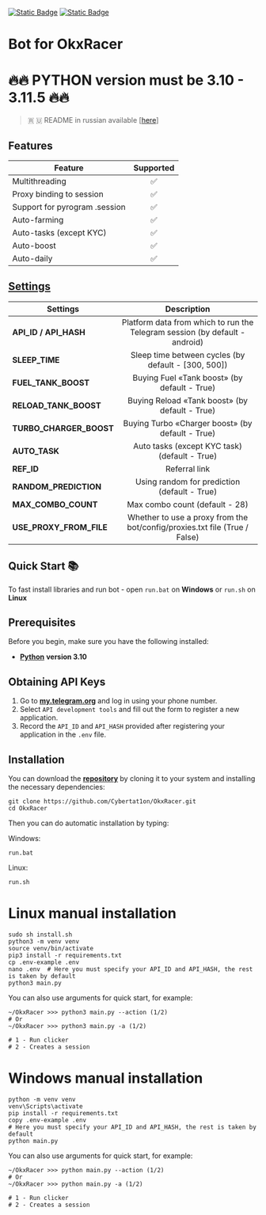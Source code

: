 [![Static Badge](https://img.shields.io/badge/Telegram-Bot%20Link-Link?style=for-the-badge&logo=Telegram&logoColor=white&logoSize=auto&color=blue)](https://t.me/OKX_official_bot/OKX_Racer?startapp=linkCode_96698625)
[![Static Badge](https://img.shields.io/badge/Telegram-Channel-Link?style=for-the-badge&logo=Telegram&logoColor=white&logoSize=auto&color=blue)](https://t.me/CyberToolz)

#  Bot for OkxRacer

# 🔥🔥 PYTHON version must be 3.10 - 3.11.5 🔥🔥

> 🇷 🇺 README in russian available [[here](https://github.com/Cybertat1on/OkxRacer/blob/main/README-RU.md)]

## Features  
| Feature                          | Supported |
|----------------------------------|:---------:|
| Multithreading                   |     ✅     |
| Proxy binding to session         |     ✅     |
| Support for  pyrogram .session   |     ✅     |
| Auto-farming                     |     ✅     |
| Auto-tasks (except KYC)          |     ✅     |
| Auto-boost                       |     ✅     |
| Auto-daily                       |     ✅     |


## [Settings](https://github.com/Cybertat1on/OkxRacer/blob/master/.env-example/)
| Settings                |                                 Description                                 |
|-------------------------|:---------------------------------------------------------------------------:|
| **API_ID / API_HASH**   | Platform data from which to run the Telegram session (by default - android) |
| **SLEEP_TIME**          |             Sleep time between cycles (by default - [300, 500])             |
| **FUEL_TANK_BOOST**     |                 Buying Fuel «Tank boost» (by default - True)                 |
| **RELOAD_TANK_BOOST**   |                Buying Reload «Tank boost» (by default - True)                |
| **TURBO_CHARGER_BOOST** |               Buying Turbo «Charger boost» (by default - True)               |
| **AUTO_TASK**           |                Auto tasks (except KYC task) (default - True)                |
| **REF_ID**              |                                Referral link                                |
| **RANDOM_PREDICTION**   |                Using random for prediction (default - True)                 |
| **MAX_COMBO_COUNT**     |                       Max combo count (default - 28)                        |
| **USE_PROXY_FROM_FILE** | Whether to use a proxy from the bot/config/proxies.txt file (True / False)  |

## Quick Start 📚

To fast install libraries and run bot - open `run.bat` on **Windows** or `run.sh` on **Linux**

## Prerequisites
Before you begin, make sure you have the following installed:
- [**Python**](https://www.python.org/downloads/release/python-3100/) **version 3.10**

## Obtaining API Keys
1. Go to [**my.telegram.org**](https://my.telegram.org/auth) and log in using your phone number.
2. Select `API development tools` and fill out the form to register a new application.
3. Record the `API_ID` and `API_HASH` provided after registering your application in the `.env` file.

## Installation
You can download the [**repository**](https://github.com/Cybertat1on/OkxRacer) by cloning it to your system and installing the necessary dependencies:
```shell
git clone https://github.com/Cybertat1on/OkxRacer.git
cd OkxRacer
```

Then you can do automatic installation by typing:

Windows:
```shell
run.bat
```

Linux:
```shell
run.sh
```

# Linux manual installation
```shell
sudo sh install.sh
python3 -m venv venv
source venv/bin/activate
pip3 install -r requirements.txt
cp .env-example .env
nano .env  # Here you must specify your API_ID and API_HASH, the rest is taken by default
python3 main.py
```

You can also use arguments for quick start, for example:
```shell
~/OkxRacer >>> python3 main.py --action (1/2)
# Or
~/OkxRacer >>> python3 main.py -a (1/2)

# 1 - Run clicker
# 2 - Creates a session
```

# Windows manual installation
```shell
python -m venv venv
venv\Scripts\activate
pip install -r requirements.txt
copy .env-example .env
# Here you must specify your API_ID and API_HASH, the rest is taken by default
python main.py
```

You can also use arguments for quick start, for example:
```shell
~/OkxRacer >>> python main.py --action (1/2)
# Or
~/OkxRacer >>> python main.py -a (1/2)

# 1 - Run clicker
# 2 - Creates a session
```
